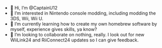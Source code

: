 - 👋 Hi, I’m @CaptainU12
- 👀 I’m interested in Nintendo console modding, including modding the 3DS, Wii, Wii U.
- 🌱 I’m currently learning how to create my own homebrew software by myself, experience gives skills, ya know?
- 💞️ I’m looking to collaborate on nothing, really. I look out for new WiiLink24 and RiiConnect24 updates so I can give feedback.
